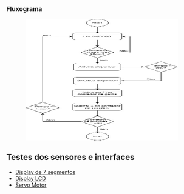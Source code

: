 ## 
### Fluxograma 
<p align="center">
  <img src="../img/Fluxograma_dispenser.jpg" width="400" height="320" />
</p>


## Testes dos sensores e interfaces
* [Display de 7 segmentos](codigo/testes_sensores_interfaces/teste_display_7_segmentos/teste_display_7_segmentos.ino)
* [Display LCD](codigo/testes_sensores_interfaces/teste_display_lcd/teste_display_lcd.ino)
* [Servo Motor](codigo/testes_sensores_interfaces/teste_servo_motor/teste_servo_motor.ino)


